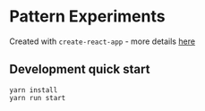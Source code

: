 # Pattern Experiments

Created with `create-react-app` - more details [here](./README_CREATE_REACT_APP)

## Development quick start

```
yarn install
yarn run start
```
